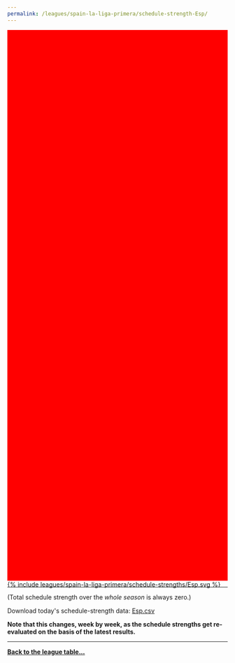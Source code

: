 ```yaml
---
permalink: /leagues/spain-la-liga-primera/schedule-strength-Esp/
---
```


<style>
.svg-wrap {
    background-color:red;
    height:0;
    padding-top:250%; /* 350px/550px */
    position: relative;
}

svg {
    background-color: white;
    height: 100%;
    display:block;
    width: 100%;
    position: absolute;
    top:0;
    left:0;
}
</style>


<div class="svg-wrap">
{% include leagues/spain-la-liga-primera/schedule-strengths/Esp.svg %}
</div>

-----

(Total schedule strength over the *whole season* is always zero.)


Download today's schedule-strength data: [Esp.csv](/assets/leagues/spain-la-liga-primera/2025/schedule-strengths/Esp.csv)

**Note that this changes, week by week, as the schedule strengths get re-evaluated on the
basis of the latest results.**

-----

[**Back to the league table...**](/leagues/spain-la-liga-primera)


